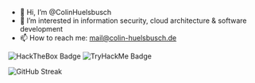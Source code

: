 - 👋 Hi, I’m @ColinHuelsbusch
- 👀 I’m interested in information security, cloud architecture & software development
- 📫 How to reach me: mail@colin-huelsbusch.de

![HackTheBox Badge](https://www.hackthebox.com/badge/image/454171) ![TryHackMe Badge](https://tryhackme-badges.s3.amazonaws.com/ColinHuelsbusch.png)

![GitHub Streak](https://github-readme-streak-stats.herokuapp.com?user=ColinHuelsbusch&theme=transparent&hide_border=true&border_radius=5)
